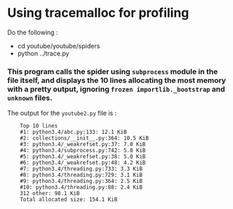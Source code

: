 # Using tracemalloc for profiling

Do the following : 

* cd youtube/youtube/spiders
* python ../trace.py

### This program calls the spider using `subprocess` module in the file itself, and displays the 10 lines allocating the most memory with a pretty output, ignoring `frozen importlib._bootstrap` and `unknown` files.

The output for the `youtube2.py` file is :

		Top 10 lines
		#1: python3.4/abc.py:133: 12.1 KiB
		#2: collections/__init__.py:364: 10.5 KiB
		#3: python3.4/_weakrefset.py:37: 7.0 KiB
		#4: python3.4/subprocess.py:742: 5.8 KiB
		#5: python3.4/_weakrefset.py:38: 5.0 KiB
		#6: python3.4/_weakrefset.py:48: 4.2 KiB
		#7: python3.4/threading.py:733: 3.3 KiB
		#8: python3.4/threading.py:729: 3.1 KiB
		#9: python3.4/threading.py:364: 2.5 KiB
		#10: python3.4/threading.py:88: 2.4 KiB
		312 other: 98.1 KiB
		Total allocated size: 154.1 KiB

